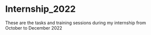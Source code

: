# Internship_2022
These are the tasks and training sessions during my internship from October to December 2022
